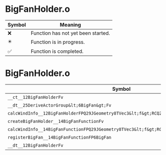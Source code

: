 # BigFanHolder.o
| Symbol | Meaning 
| ------------- | ------------- 
| :x: | Function has not yet been started. 
| :eight_pointed_black_star: | Function is in progress. 
| :white_check_mark: | Function is completed. 


# BigFanHolder.o
| Symbol | Decompiled? |
| ------------- | ------------- |
| `__ct__12BigFanHolderFv` | :white_check_mark: |
| `__dt__25DeriveActorGroup&lt;6BigFan&gt;Fv` | :white_check_mark: |
| `calcWindInfo__12BigFanHolderFPQ29JGeometry8TVec3&lt;f&gt;RCQ29JGeometry8TVec3&lt;f&gt;Pf` | :white_check_mark: |
| `createBigFanHolder__14BigFanFunctionFv` | :white_check_mark: |
| `calcWindInfo__14BigFanFunctionFPQ29JGeometry8TVec3&lt;f&gt;RCQ29JGeometry8TVec3&lt;f&gt;Pf` | :white_check_mark: |
| `registerBigFan__14BigFanFunctionFP6BigFan` | :white_check_mark: |
| `__dt__12BigFanHolderFv` | :white_check_mark: |
